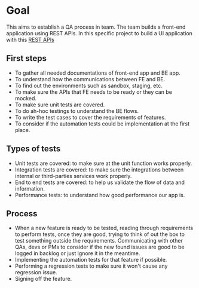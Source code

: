 Goal
=====

This aims to establish a QA process in team. The team builds a front-end application using REST APIs. In this specific project to build a UI application with this [REST APIs](https://reqres.in/api)

First steps
-----------

- To gather all needed documentations of front-end app and BE app.
- To understand how the communications between FE and BE.
- To find out the environments such as sandbox, staging, etc.
- To make sure the APIs that FE needs to be ready or they can be mocked.
- To make sure unit tests are covered.
- To do ah-hoc testings to understand the BE flows.
- To write the test cases to cover the requirements of features.
- To consider if the automation tests could be implementation at the first place.

Types of tests
--------

- Unit tests are covered: to make sure at the unit function works properly.
- Integration tests are covered: to make sure the integrations between internal or third-parties services work properly.
- End to end tests are covered: to help us validate the flow of data and information.
- Performance tests: to understand how good performance our app is.

Process
-------

- When a new feature is ready to be tested, reading through requirements to perform tests, once they are good, trying to think of out the box to test something outside the requirements. Communicating with other QAs, devs or PMs to consider if the new found issues are good to be logged in backlog or just ignore it in the meantime.
- Implementing the automation tests for that feature if possible.
- Performing a regression tests to make sure it won't cause any regression issue.
- Signing off the feature.
